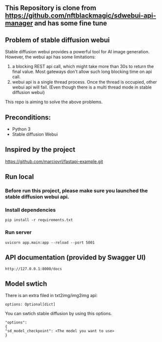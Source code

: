 ## This Repository is clone from https://github.com/nftblackmagic/sdwebui-api-manager and has some fine tune

## Problem of stable diffusion webui

Stable diffusion webui provides a powerful tool for AI image generation. However, the webui api has some limitations:

1. a blocking REST api call, which might take more than 30s to return the final value. Most gateways don't allow such long blocking time on api call.
2. webui api is a single thread process. Once the thread is occupied, other webui api will fail. (Even though there is a multi thread mode in stable diffusion webui)

This repo is aiming to solve the above problems.

## Preconditions:

- Python 3
- Stable diffusion Webui

## Inspired by the project

https://github.com/marciovrl/fastapi-example.git

## Run local

### Before run this project, please make sure you launched the stable diffusion webui api.

### Install dependencies

```
pip install -r requirements.txt
```

### Run server

```
uvicorn app.main:app --reload --port 5001
```

<!-- ### Run test

```
pytest app/test.py
```

## Run with docker

### Run server

```
docker-compose up -d --build
```

### Run test

```
docker-compose exec app pytest test/test.py
``` -->

## API documentation (provided by Swagger UI)

```
http://127.0.0.1:8000/docs
```

<!-- ### Run server

```
docker-compose exec db psql --username=fastapi --dbname=fastapi_dev
``` -->

## Model swtich

There is an extra filed in txt2img/img2img api:

    options: Optional[dict]

You can swtich stable diffusion by using this options.

```
"options":
{
"sd_model_checkpoint": <The model you want to use>
}
```
